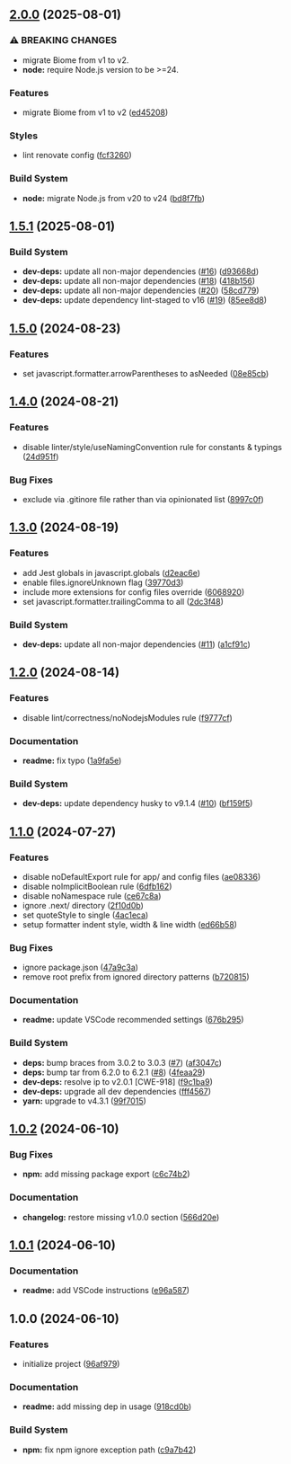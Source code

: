 ## [2.0.0](https://github.com/ivangabriele/biome-config/compare/v1.5.1...v2.0.0) (2025-08-01)


### ⚠ BREAKING CHANGES

* migrate Biome from v1 to v2.
* **node:** require Node.js version to be >=24.

### Features

* migrate Biome from v1 to v2 ([ed45208](https://github.com/ivangabriele/biome-config/commit/ed45208f2d19ae84511147addbdccb73b84a88a2))


### Styles

* lint renovate config ([fcf3260](https://github.com/ivangabriele/biome-config/commit/fcf32607c800b19bfbf4db446ed92b1989a17076))


### Build System

* **node:** migrate Node.js from v20 to v24 ([bd8f7fb](https://github.com/ivangabriele/biome-config/commit/bd8f7fb125e0b13dbaef740219f557358e0e20b1))

## [1.5.1](https://github.com/ivangabriele/biome-config/compare/v1.5.0...v1.5.1) (2025-08-01)


### Build System

* **dev-deps:** update all non-major dependencies ([#16](https://github.com/ivangabriele/biome-config/issues/16)) ([d93668d](https://github.com/ivangabriele/biome-config/commit/d93668d6b6a9c640cd59aec698eb79245d20db94))
* **dev-deps:** update all non-major dependencies ([#18](https://github.com/ivangabriele/biome-config/issues/18)) ([418b156](https://github.com/ivangabriele/biome-config/commit/418b156681efa25e0aead086abcf641684918f98))
* **dev-deps:** update all non-major dependencies ([#20](https://github.com/ivangabriele/biome-config/issues/20)) ([58cd779](https://github.com/ivangabriele/biome-config/commit/58cd77938c43626f040b10b73a3e807021a0c01a))
* **dev-deps:** update dependency lint-staged to v16 ([#19](https://github.com/ivangabriele/biome-config/issues/19)) ([85ee8d8](https://github.com/ivangabriele/biome-config/commit/85ee8d88b1527c9c570434f7b8e2791f014867c3))

## [1.5.0](https://github.com/ivangabriele/biome-config/compare/v1.4.0...v1.5.0) (2024-08-23)


### Features

* set javascript.formatter.arrowParentheses to asNeeded ([08e85cb](https://github.com/ivangabriele/biome-config/commit/08e85cbad634e84a4b4372b5947dee9e16cbefd3))

## [1.4.0](https://github.com/ivangabriele/biome-config/compare/v1.3.0...v1.4.0) (2024-08-21)


### Features

* disable linter/style/useNamingConvention rule for constants & typings ([24d951f](https://github.com/ivangabriele/biome-config/commit/24d951f63f22971d43761f9f77360601fa430a9a))


### Bug Fixes

* exclude via .gitinore file rather than via opinionated list ([8997c0f](https://github.com/ivangabriele/biome-config/commit/8997c0fcf4dd0305bb8cd4cec7dcbf0309c69013))

## [1.3.0](https://github.com/ivangabriele/biome-config/compare/v1.2.0...v1.3.0) (2024-08-19)


### Features

* add Jest globals in javascript.globals ([d2eac6e](https://github.com/ivangabriele/biome-config/commit/d2eac6e11b320933c5911406e66214b26c6930bf))
* enable files.ignoreUnknown flag ([39770d3](https://github.com/ivangabriele/biome-config/commit/39770d3349b8f9a415141e1b79bcf793c598880d))
* include more extensions for config files override ([6068920](https://github.com/ivangabriele/biome-config/commit/6068920238e2d1c84c645a8c56728b0b11dbbcca))
* set javascript.formatter.trailingComma to all ([2dc3f48](https://github.com/ivangabriele/biome-config/commit/2dc3f480f4532957bd79dd5cb3f19f6a6cd6151d))


### Build System

* **dev-deps:** update all non-major dependencies ([#11](https://github.com/ivangabriele/biome-config/issues/11)) ([a1cf91c](https://github.com/ivangabriele/biome-config/commit/a1cf91cda8fae11eea7413402b1e986d4fe20c1f))

## [1.2.0](https://github.com/ivangabriele/biome-config/compare/v1.1.0...v1.2.0) (2024-08-14)


### Features

* disable lint/correctness/noNodejsModules rule ([f9777cf](https://github.com/ivangabriele/biome-config/commit/f9777cf562ea61d7a808a2b0e3360a34af105d4a))


### Documentation

* **readme:** fix typo ([1a9fa5e](https://github.com/ivangabriele/biome-config/commit/1a9fa5e7be6a48a4e1fe99a1e53eace8a9b694f0))


### Build System

* **dev-deps:** update dependency husky to v9.1.4 ([#10](https://github.com/ivangabriele/biome-config/issues/10)) ([bf159f5](https://github.com/ivangabriele/biome-config/commit/bf159f5b37439d840a27f635d9d534739856c544))

## [1.1.0](https://github.com/ivangabriele/biome-config/compare/v1.0.2...v1.1.0) (2024-07-27)


### Features

* disable noDefaultExport rule for app/ and config files ([ae08336](https://github.com/ivangabriele/biome-config/commit/ae08336d34f2a9c1ec1c8cfda5ce744b1b563424))
* disable noImplicitBoolean rule ([6dfb162](https://github.com/ivangabriele/biome-config/commit/6dfb162ab286b2a5b6358c326b5b48cc60b55cd1))
* disable noNamespace rule ([ce67c8a](https://github.com/ivangabriele/biome-config/commit/ce67c8a9ea16a496bcf7dc7e6329e0bcb89020be))
* ignore .next/ directory ([2f10d0b](https://github.com/ivangabriele/biome-config/commit/2f10d0bd979abe734f2168dddf59f3d9bbe3cc01))
* set quoteStyle to single ([4ac1eca](https://github.com/ivangabriele/biome-config/commit/4ac1ecac324f880841e9410b3647f2358f9e572f))
* setup formatter indent style, width & line width ([ed66b58](https://github.com/ivangabriele/biome-config/commit/ed66b582be657da26d0d98678205a4905e7ee883))


### Bug Fixes

* ignore package.json ([47a9c3a](https://github.com/ivangabriele/biome-config/commit/47a9c3a2e32f87af356c8c8630210c813d7d6a47))
* remove root prefix from ignored directory patterns ([b720815](https://github.com/ivangabriele/biome-config/commit/b7208151faea336f1d94560a07a0d07d1e066936))


### Documentation

* **readme:** update VSCode recommended settings ([676b295](https://github.com/ivangabriele/biome-config/commit/676b29565435a11811989982fd85cbff98a6c2ff))


### Build System

* **deps:** bump braces from 3.0.2 to 3.0.3 ([#7](https://github.com/ivangabriele/biome-config/issues/7)) ([af3047c](https://github.com/ivangabriele/biome-config/commit/af3047cfc31b35d70a4ffc1e701d81779e02fa05))
* **deps:** bump tar from 6.2.0 to 6.2.1 ([#8](https://github.com/ivangabriele/biome-config/issues/8)) ([4feaa29](https://github.com/ivangabriele/biome-config/commit/4feaa297af39dc83558e65a7e5fb5074cd4b607a))
* **dev-deps:** resolve ip to v2.0.1 [CWE-918] ([f9c1ba9](https://github.com/ivangabriele/biome-config/commit/f9c1ba9fb51a8025ea4486f92e390a3e27ea971d))
* **dev-deps:** upgrade all dev dependencies ([fff4567](https://github.com/ivangabriele/biome-config/commit/fff456748201a04b5c676eef93ef15e088365a8b))
* **yarn:** upgrade to v4.3.1 ([99f7015](https://github.com/ivangabriele/biome-config/commit/99f7015acc78ae08acf34a20ad6e332b1acfb0e2))

## [1.0.2](https://github.com/ivangabriele/biome-config/compare/v1.0.1...v1.0.2) (2024-06-10)


### Bug Fixes

* **npm:** add missing package export ([c6c74b2](https://github.com/ivangabriele/biome-config/commit/c6c74b2830e0f6f9ae8b463b263cc9f85e11f485))


### Documentation

* **changelog:** restore missing v1.0.0 section ([566d20e](https://github.com/ivangabriele/biome-config/commit/566d20ea5f7c57d9939f7fb49b4f30e67d4181be))

## [1.0.1](https://github.com/ivangabriele/biome-config/compare/v1.0.0...v1.0.1) (2024-06-10)


### Documentation

* **readme:** add VSCode instructions ([e96a587](https://github.com/ivangabriele/biome-config/commit/e96a587abcdfe0af2fe65eab83f9ca65860ac8c4))

## 1.0.0 (2024-06-10)


### Features

* initialize project ([96af979](https://github.com/ivangabriele/biome-config/commit/96af9794f0ac7fc623c83dcdc6a47cb014a09dc4))


### Documentation

* **readme:** add missing dep in usage ([918cd0b](https://github.com/ivangabriele/biome-config/commit/918cd0b2afea2867aa07e487574ceba855254853))


### Build System

* **npm:** fix npm ignore exception path ([c9a7b42](https://github.com/ivangabriele/biome-config/commit/c9a7b426e8faa5aff1f8bc2c36efe1adb47f6185))
